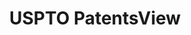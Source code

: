---
bigquery: https://console.cloud.google.com/bigquery?p=patents-public-data&d=patentsview&page=dataset
citation: Attribution should be given to PatentsView for use, distribution, or derivative
  works.
code: https://github.com/CSSIP-AIR/PatentsView-Code-Snippets/
contributors: USPTO
cost: None
description: 'PatentsView includes US patent data including raw data (summaries, applications,
  pregrant applications), disambugations of inventors and assignees, and inventor
  gender estimates.  Also foreign priority data, # of figures and sheets, and government
  interest statements.'
documentation: https://patentsview.org/query/builder-faqs
last_edit: 04/13/2022, 03:48:58
location: https://patentsview.org/
maintained_by: USPTO
record_creation_timestamp: 12/2/2020 17:20:46
schema_fields:
- subcategory_id
- publication_number
- type
- disamb_assignee_id_20200331
- abstract
- contract_award_number
- disamb_inventor_id_20200929
- sector_title
- subgroup_id
- disamb_assignee_id_20200929
- disamb_assignee_id_20190820
- disamb_inventor_id_20200630
- name_first
- male_flag
- series_code
- inventor_id
- section
- num
- longitude
- rel_id
- _102_date
- disamb_assignee_id_20191231
- organization_id
- disamb_inventor_id_20171003
- lawyer_id
- disclaimer_date
- application_id
- title
- disamb_inventor_id_20171226
- num_figures
- latlong
- num_sheets
- subgroup
- uuid
- state_fips
- designation
- assignee_id
- disamb_assignee_id_20200630
- doc_type
- subclass_id
- disamb_inventor_id_20180528
- city
- term_extension
- disamb_inventor_id_20190312
- disamb_assignee_id_20181127
- citation_id
- location_id
- role
- deceased
- term_disclaimer
- variety
- country
- lapse_of_patent
- f102_date
- action_date
- dependent
- subclass
- subsection_id
- f371_date
- disamb_assignee_id_20190312
- withdrawn
- group_id
- disamb_inventor_id_20190820
- kind
- patent_id
- exemplary
- filename
- disamb_inventor_id_20181127
- symbol_position
- disamb_inventor_id_20201229
- attribution_status
- applicant_type
- disamb_inventor_id_20191231
- mainclass_id
- term_grant
- classification_value
- level_two
- group
- latitude
- num_claims
- length
- county
- state
- disamb_assignee_id_20191008
- rawlocation_id
- disamb_inventor_id_20200331
- rule_47
- disamb_inventor_id_20191008
- _371_date
- relkind
- field_id
- doctype
- date
- name
- lname
- classification_level
- sequence
- country_transformed
- disamb_inventor_id_20170307
- latin_name
- text
- disamb_inventor_id_20170808
- reldocno
- gi_statement
- level_one
- number
- male
- ipc_version_indicator
- county_fips
- id
- field_title
- classification_data_source
- status
- rawassignee_id
- organization
- classification_status
- rawinventor_id
- section_id
- category
- category_id
- ipc_class
- level_three
- fname
- main_group
- name_last
shortname: patentsview
tags:
- disambiguation
- United States
- gender
terms_of_use: Creative Commons Attribution 4.0 International License.
timeframe: 1963-1999
title: USPTO PatentsView
uuid: cf1780b1-e265-4e49-8d1d-83b9cfe0fd9a
---